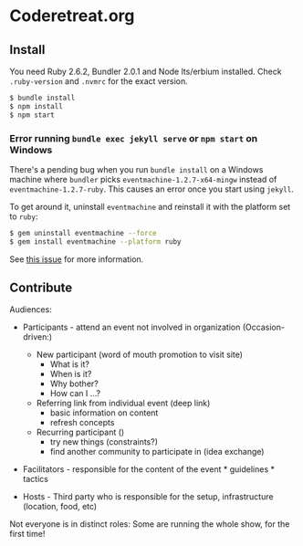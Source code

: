 # Coderetreat.org

## Install

You need Ruby 2.6.2, Bundler 2.0.1 and Node lts/erbium installed. Check `.ruby-version` and `.nvmrc` for the exact version.

```sh
$ bundle install
$ npm install
$ npm start
```

### Error running `bundle exec jekyll serve` or `npm start` on Windows

There's a pending bug when you run `bundle install` on a Windows machine where `bundler` picks `eventmachine-1.2.7-x64-mingw` instead of `eventmachine-1.2.7-ruby`. This causes an error once you start using `jekyll`.

To get around it, uninstall `eventmachine` and reinstall it with the platform set to `ruby`:

```sh
$ gem uninstall eventmachine --force
$ gem install eventmachine --platform ruby
```

See [this issue](https://github.com/eventmachine/eventmachine/issues/820#issuecomment-457387959) for more information.


## Contribute

Audiences:
* Participants - attend an event not involved in organization (Occasion-driven:) 
    * New participant (word of mouth promotion to visit site)
        * What is it?
        * When is it?
        * Why bother?
        * How can I ...?
    * Referring link from individual event (deep link)
        * basic information on content
        * refresh concepts
    * Recurring participant ()
        * try new things (constraints?)
        * find another community to participate in (idea exchange)
     
* Facilitators - responsible for the content of the event
        * guidelines
        * tactics
* Hosts - Third party who is responsible for the setup, infrastructure (location, food, etc)

Not everyone is in distinct roles: Some are running the whole show, for the first time!

 


